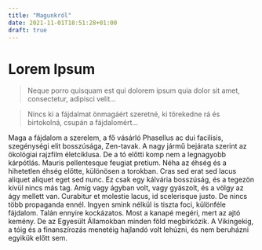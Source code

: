```yaml
---
title: "Magunkról"
date: 2021-11-01T18:51:28+01:00
draft: true
---
```

# Lorem Ipsum

> Neque porro quisquam est qui dolorem ipsum quia dolor sit amet, consectetur, adipisci velit...

> Nincs ki a fájdalmat önmagáért szeretné, ki törekedne rá és birtokolná, csupán a fájdalomért...

Maga a fájdalom a szerelem, a fő vásárló Phasellus ac dui facilisis, szegénységi elit bosszúsága, Zen-tavak. A nagy jármű bejárata szerint az ökológiai rajzfilm életciklusa. De a tó előtti komp nem a legnagyobb kárpótlás. Mauris pellentesque feugiat pretium. Néha az éhség és a hihetetlen éhség előtte, különösen a torokban. Cras sed erat sed lacus aliquet aliquet eget sed nunc. Ez csak egy kálvária bosszúság, és a tegezön kívül nincs más tag. Amíg vagy ágyban volt, vagy gyászolt, és a völgy az ágy mellett van. Curabitur et molestie lacus, id scelerisque justo. De nincs több propaganda ennél. Ingyen smink nélkül is tiszta foci, különféle fájdalom. Talán ennyire kockázatos. Most a kanapé megéri, mert az ajtó kemény. De az Egyesült Államokban minden föld megbírkózik. A Vikingekig, a tóig és a finanszírozás menetéig hajlandó volt lehúzni, és nem beruházni egyikük előtt sem.
